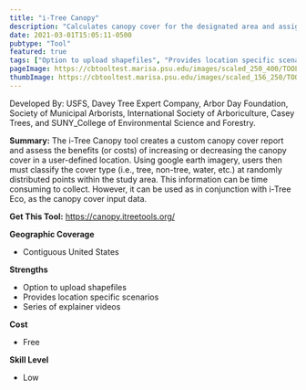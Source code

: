 ```yaml
---
title: "i-Tree Canopy"
description: "Calculates canopy cover for the designated area and assigns benefits to that calculation"
date: 2021-03-01T15:05:11-0500
pubtype: "Tool"
featured: true
tags: ["Option to upload shapefiles", "Provides location specific scenarios", "Series of explainer videos"]
pageImage: https://cbtooltest.marisa.psu.edu/images/scaled_250_400/TOOLID_57.3_ScreenCapture-1.png
thumbImage: https://cbtooltest.marisa.psu.edu/images/scaled_156_250/TOOLID_57.3_ScreenCapture-1.png
---
```

Developed By: USFS, Davey Tree Expert Company, Arbor Day Foundation, Society of Municipal Arborists, International Society of Arboriculture, Casey Trees, and SUNY_College of Environmental Science and Forestry.

**Summary:** The i-Tree Canopy tool creates a custom canopy cover report and assess the benefits (or costs) of increasing or decreasing the canopy cover in a user-defined location. Using google earth imagery, users then must classify the cover type (i.e., tree, non-tree, water, etc.) at randomly distributed points within the study area. This information can be time consuming to collect. However, it can be used as in conjunction with i-Tree Eco, as the canopy cover input data.

__**Get This Tool:**__ https://canopy.itreetools.org/

__**Geographic Coverage**__
- Contiguous United States

__**Strengths**__
-  Option to upload shapefiles
-   Provides location specific scenarios
-   Series of explainer videos

__**Cost**__
- Free

__**Skill Level**__
- Low
